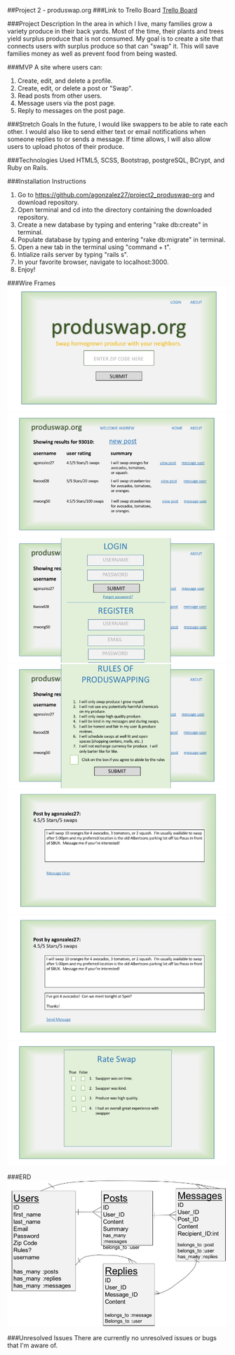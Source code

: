 ##Project 2 - produswap.org 
###Link to Trello Board 
[Trello Board](https://trello.com/b/q73Ggbtf/project-2-produswap-com)

###Project Description 
In the area in which I live, many families grow a variety produce in their back yards.  Most of the time, their plants and trees yield surplus produce that is not consumed.  My goal is to create a site that connects users with surplus produce so that can "swap" it.  This will save families money as well as prevent food from being wasted.  

###MVP
A site where users can:

1.  Create, edit, and delete a profile.  
2.  Create, edit, or delete a post or "Swap".
3.  Read posts from other users.
4. 	 Message users via the post page.
5. 	 Reply to messages on the post page.



###Stretch Goals
In the future, I would like swappers to be able to rate each other.  I would also like to send either text or email notifications when someone replies to or sends a message.  If time allows, I will also allow users to upload photos of their produce.  

###Technologies Used
HTML5, SCSS, Bootstrap, postgreSQL, BCrypt, and Ruby on Rails.

###Installation Instructions
1.  Go to https://github.com/agonzalez27/project2_produswap-org and download repository. 
2. Open terminal and cd into the directory containing the downloaded repository. 
3. Create a new database by typing and entering "rake db:create" in terminal.
4. Populate database by typing and entering "rake db:migrate" in terminal. 
5. Open a new tab in the terminal using "command + t".
6. Intialize rails server by typing "rails s".
7. In your favorite browser, navigate to localhost:3000.
8. Enjoy!

###Wire Frames 
![page 1]( https://github.com/agonzalez27/project2_produswap-org/blob/master/markdown_assets/Slide1.png "Page 1")
![page 2]( https://github.com/agonzalez27/project2_produswap-org/blob/master/markdown_assets/Slide2.png "Page 2")
![page 3]( https://github.com/agonzalez27/project2_produswap-org/blob/master/markdown_assets/Slide3.png "Page 3")
![page 4]( https://github.com/agonzalez27/project2_produswap-org/blob/master/markdown_assets/Slide4.png "Page 4")
![page 5]( https://github.com/agonzalez27/project2_produswap-org/blob/master/markdown_assets/Slide5.png "Page 5")
![page 6]( https://github.com/agonzalez27/project2_produswap-org/blob/master/markdown_assets/Slide6.png "Page 6")
![page 7]( https://github.com/agonzalez27/project2_produswap-org/blob/master/markdown_assets/Slide7.png "Page 7")

###ERD
![ERD]( https://github.com/agonzalez27/project2_produswap-org/blob/master/markdown_assets/erd.JPG "ERD")

###Unresolved Issues
There are currently no unresolved issues or bugs that I'm aware of.  
